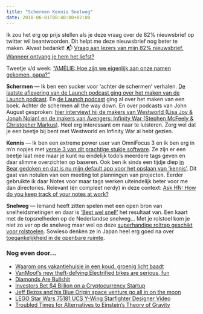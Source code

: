```yaml
---
title: "Schermen Kennis Snelweg"
date: 2018-06-01T08:40:00+02:00
---
```


Ik zou het erg op prijs stellen als je deze vraag over de 82% nieuwsbrief op twitter wil beantwoorden. Dit helpt me deze nieuwsbrief nog beter te maken. Alvast bedankt! 📬 [Vraag aan lezers van mijn 82% nieuwsbrief. Wanneer ontvang je hem het liefst?](https://twitter.com/Reinier/status/1002449004406431744)

Tweetje v/d week: [“AMÉLIE: Hoe zijn we eigenlijk aan onze namen gekomen, papa?”](https://twitter.com/KasperSoeters/status/999706491274846208)

**Schermen** — Ik ben een sucker voor ‘achter de schermen’ verhalen. [De laatste aflevering van de Launch podcast ging over het maken van de Launch podcast](https://castro.fm/episode/adv2NH). En [de Launch podcast](http://wondery.fm/launchhome) ging al over het maken van een boek. Achter de schermen all the  way down. En over podcasts van John August gesproken: [hier interviewt hij de makers van Westworld (Lisa Joy & Jonah Nolan) en de makers van Avengers: Infinity War (Stephen McFeely & Christopher Markus)](http://scriptnotes.net/352-infinite-westworld). Heel erg interessant om naar te luisteren. Zorg wel dat je een beetje bij bent met Westworld en Infinity War al hebt gezien.

**Kennis** — Ik ben een extreme power user van OmniFocus 3 en ik ben erg in m’n nopjes met [versie 3 van dit prachtige stukje software](https://www.macstories.net/reviews/omnifocus-3-review-more-approachable-and-powerful-all-at-once/). Ze zijn er een beetje laat mee maar je kunt nu eindelijk todo’s meerdere tags geven en daar slimme overzichten op baseren. Ook ben ik sinds een tijdje diep [in Bear gedoken en dat is nu mijn default app voor het opslaan van ‘kennis’](http://www.bear-writer.com). Dit gaat van notulen van een meeting tot planningen van projecten. Eerder gebruikte ik daar Notes voor maar tags werken uiteindelijk beter voor me dan directories. Relevant (én compleet nerdy) in deze context: [Ask HN: How do you keep track of your notes at work?](https://news.ycombinator.com/item?id=16838093)

**Snelweg** — Iemand heeft zitten spelen met een open bron van snelheidsmetingen en daar is [’Best wel snel!’](http://www.bestwelsnel.nl/) het resultaat van. Een kaart met de topsnelheden op de Nederlandse snelweg… Met je rolstoel kom je niet zo ver op de snelweg maar wel op deze [superhandige roltrap geschikt voor rolstoelen](https://m.youtube.com/watch?v=OFb_bToszdk). Sowieso denken ze in Japan heel erg goed na over [toegankelijkheid in de openbare ruimte](https://www.accessible-japan.com/no-elevator-no-problem/).

### Nog even door…

- [Waarom ons vakantiehuisje in een koud, groenig licht baadt](https://www.volkskrant.nl/wetenschap/waarom-ons-vakantiehuisje-in-een-koud-groenig-licht-baadt~bc9659b6/)
- [VanMoof’s new theft-defying Electrified bikes are serious, fun](https://www.theverge.com/2018/5/29/17404180/vanmoof-s2-x2-price-date-specs)
- [Diamonds Are Bullshit](https://priceonomics.com/post/45768546804/diamonds-are-bullshit)
- [Investors Bet $4 Billion on a Cryptocurrency Startup](https://www.wsj.com/articles/investors-bet-4-billion-on-a-cryptocurrency-startup-1527591600?mod=e2tw)
- [Jeff Bezos and his Blue Origin space venture go all in on the moon](https://www.geekwire.com/2018/jeff-bezos-blue-origin-space-venture-go-moon-settlements/)
- [LEGO Star Wars 75181 UCS Y-Wing Starfighter Designer Video](http://www.bouwsteentjes.info/lego-star-wars-75181-ucs-y-wing-starfighter-designer-video/)
- [Troubled Times for Alternatives to Einstein’s Theory of Gravity](https://www.quantamagazine.org/troubled-times-for-alternatives-to-einsteins-theory-of-gravity-20180430/)
